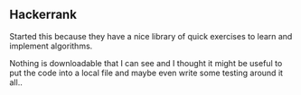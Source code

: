 ## Hackerrank

Started this because they have a nice library of quick exercises to learn and implement algorithms.

Nothing is downloadable that I can see and I thought it might be useful to put the code into a local file and maybe even write some testing around it all..
